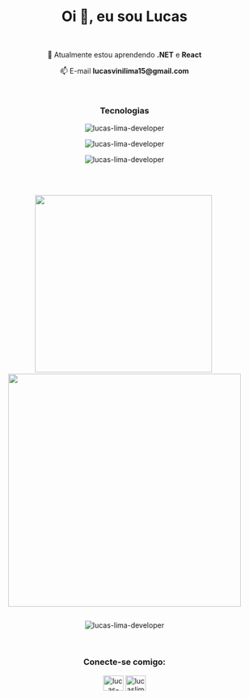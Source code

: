 <h1 align="center">Oi 👋, eu sou Lucas</h1>
<br>
<div  align="center">
	<p>🌱 Atualmente estou aprendendo <strong>.NET</strong> e <strong>React</strong></p>
  <p>📫 E-mail <strong>lucasvinilima15@gmail.com</strong></p>
</div>
<br>
<div align="center">
	<h3>Tecnologias</h3>
	<p><img src="https://skillicons.dev/icons?i=cs,dotnet,js,nodejs,express" alt="lucas-lima-developer" /></p>
	<p><img src="https://skillicons.dev/icons?i=mysql,sqlite,mongodb" alt="lucas-lima-developer" /></p>
	<p><img src="https://skillicons.dev/icons?i=react,bootstrap" alt="lucas-lima-developer" /></p>
</div>
<br>
<br>
<div align="center" style="display: flex; flex-direction: column; align-items: center;">
    <p>
			&nbsp;<img align="auto" src="https://github-readme-stats.vercel.app/api/top-langs?username=lucas-lima-developer&show_icons=true&locale=pt-br&layout=compact" alt="" style="width: 350px;" />
    	&nbsp;<img align="auto" src="https://github-readme-stats.vercel.app/api?username=lucas-lima-developer&show_icons=true&locale=pt-br&rank_icon=percentile&include_all_commits=true&hide_title=true" style="width: 460px;" alt=""/>
    </p>
    <p><img align="center" src="https://github-readme-streak-stats.herokuapp.com/?user=lucas-lima-developer&locale=pt-br" alt="lucas-lima-developer" /></p>
</div>
<br>
<div align="center">
	<h3>Conecte-se comigo:</h3>
	<p>
		<a href="https://linkedin.com/in/lucas-lima15" target="blank"><img align="center" src="https://raw.githubusercontent.com/rahuldkjain/github-profile-readme-generator/master/src/images/icons/Social/linked-in-alt.svg" alt="lucas-lima15" height="30" width="40" /></a>
		<a href="https://instagram.com/lucaslimadev" target="blank"><img align="center" src="https://raw.githubusercontent.com/rahuldkjain/github-profile-readme-generator/master/src/images/icons/Social/instagram.svg" alt="lucaslimadev" height="30" width="40" /></a>
	</p>
</div>
